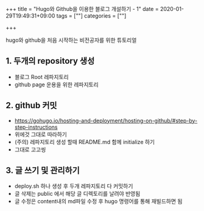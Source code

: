 +++
title = "Hugo와 Github을 이용한 블로그 개설하기 - 1"
date = 2020-01-29T19:49:31+09:00
tags = [""]
categories = [""]

+++

hugo와 github을 처음 시작하는 비전공자를 위한 튜토리얼

## 1. 두개의 repository 생성

- 블로그 Root 레파지토리
- github page 운용을 위한 레파지토리

## 2. github 커밋

- https://gohugo.io/hosting-and-deployment/hosting-on-github/#step-by-step-instructions
- 위에것 그대로 따라하기
- (주의) 레파지토리 생성 할때 README.md 함께 initialize 하기
- 그대로 고고씽

## 3. 글 쓰기 및 관리하기

- deploy.sh 하나 생성 후 두개 레파지토리 다 커밋하기
- 글 삭제는 public 에서 해당 글 디렉토리를 날려야 반영됨
- 글 수정은 content내의 md파일 수정 후 hugo 명령어를 통해 재빌드하면 됨
